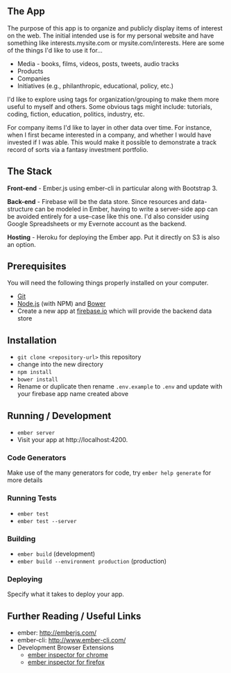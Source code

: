 ## The App

The purpose of this app is to organize and publicly display items of interest on the web. The initial intended use is for my personal website and have something like interests.mysite.com or mysite.com/interests. Here are some of the things I'd like to use it for...

* Media - books, films, videos, posts, tweets, audio tracks
* Products
* Companies
* Initiatives (e.g., philanthropic, educational, policy, etc.)
 
I'd like to explore using tags for organization/grouping to make them more useful to myself and others. Some obvious tags might include: tutorials, coding, fiction, education, politics, industry, etc.

For company items I'd like to layer in other data over time. For instance, when I first became interested in a company, and whether I would have invested if I was able. This would make it possible to demonstrate a track record of sorts via a fantasy investment portfolio.

## The Stack

**Front-end** - Ember.js using ember-cli in particular along with Bootstrap 3.

**Back-end** - Firebase will be the data store. Since resources and data-structure can be modeled in Ember, having to write a server-side app can be avoided entirely for a use-case like this one. I'd also consider using Google Spreadsheets or my Evernote account as the backend. 

**Hosting** - Heroku for deploying the Ember app. Put it directly on S3 is also an option.

## Prerequisites

You will need the following things properly installed on your computer.

* [Git](http://git-scm.com/)
* [Node.js](http://nodejs.org/) (with NPM) and [Bower](http://bower.io/)
* Create a new app at [firebase.io](http://firebase.io) which will provide the backend data store

## Installation

* `git clone <repository-url>` this repository
* change into the new directory
* `npm install`
* `bower install`
* Rename or duplicate then rename `.env.example` to `.env` and update with your firebase app name created above

## Running / Development

* `ember server`
* Visit your app at http://localhost:4200.

### Code Generators

Make use of the many generators for code, try `ember help generate` for more details

### Running Tests

* `ember test`
* `ember test --server`

### Building

* `ember build` (development)
* `ember build --environment production` (production)

### Deploying

Specify what it takes to deploy your app.

## Further Reading / Useful Links

* ember: http://emberjs.com/
* ember-cli: http://www.ember-cli.com/
* Development Browser Extensions
  * [ember inspector for chrome](https://chrome.google.com/webstore/detail/ember-inspector/bmdblncegkenkacieihfhpjfppoconhi)
  * [ember inspector for firefox](https://addons.mozilla.org/en-US/firefox/addon/ember-inspector/)

